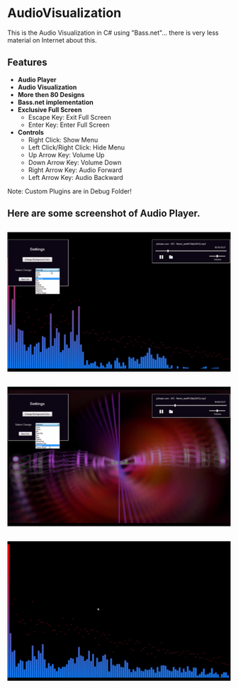 # AudioVisualization
This is the Audio Visualization in C# using "Bass.net"... there is very less material on Internet about this.

## Features
 - **Audio Player**
 - **Audio Visualization**
 - **More then 80 Designs**
 - **Bass.net implementation**
 - **Exclusive Full Screen**
   - Escape Key: Exit Full Screen
   - Enter Key: Enter Full Screen
 - **Controls**
   - Right Click: Show Menu
   - Left Click/Right Click: Hide Menu
   - Up Arrow Key: Volume Up
   - Down Arrow Key: Volume Down
   - Right Arrow Key: Audio Forward
   - Left Arrow Key: Audio Backward

Note: Custom Plugins are in Debug Folder!
## Here are some screenshot of Audio Player.
## ![](Resources/ReadMe.png)
## ![](Resources/Readme2.png)
## ![](Resources/Reademe3.png)
